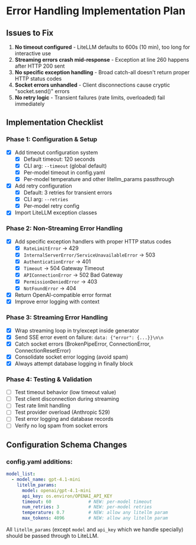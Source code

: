# Error Handling Implementation Plan

## Issues to Fix

1. **No timeout configured** - LiteLLM defaults to 600s (10 min), too long for interactive use
2. **Streaming errors crash mid-response** - Exception at line 260 happens after HTTP 200 sent
3. **No specific exception handling** - Broad catch-all doesn't return proper HTTP status codes
4. **Socket errors unhandled** - Client disconnections cause cryptic "socket.send()" errors
5. **No retry logic** - Transient failures (rate limits, overloaded) fail immediately

## Implementation Checklist

### Phase 1: Configuration & Setup

- [x] Add timeout configuration system
  - [x] Default timeout: 120 seconds
  - [x] CLI arg: `--timeout` (global default)
  - [x] Per-model timeout in config.yaml
  - [x] Per-model temperature and other litellm_params passthrough
- [x] Add retry configuration
  - [x] Default: 3 retries for transient errors
  - [x] CLI arg: `--retries`
  - [x] Per-model retry config
- [x] Import LiteLLM exception classes

### Phase 2: Non-Streaming Error Handling

- [x] Add specific exception handlers with proper HTTP status codes
  - [x] `RateLimitError` → 429
  - [x] `InternalServerError/ServiceUnavailableError` → 503
  - [x] `AuthenticationError` → 401
  - [x] `Timeout` → 504 Gateway Timeout
  - [x] `APIConnectionError` → 502 Bad Gateway
  - [x] `PermissionDeniedError` → 403
  - [x] `NotFoundError` → 404
- [x] Return OpenAI-compatible error format
- [x] Improve error logging with context

### Phase 3: Streaming Error Handling

- [x] Wrap streaming loop in try/except inside generator
- [x] Send SSE error event on failure: `data: {"error": {...}}\n\n`
- [x] Catch socket errors (BrokenPipeError, ConnectionError, ConnectionResetError)
- [x] Consolidate socket error logging (avoid spam)
- [x] Always attempt database logging in finally block

### Phase 4: Testing & Validation

- [ ] Test timeout behavior (low timeout value)
- [ ] Test client disconnection during streaming
- [ ] Test rate limit handling
- [ ] Test provider overload (Anthropic 529)
- [ ] Test error logging and database records
- [ ] Verify no log spam from socket errors

## Configuration Schema Changes

### config.yaml additions:

```yaml
model_list:
  - model_name: gpt-4.1-mini
    litellm_params:
      model: openai/gpt-4.1-mini
      api_key: os.environ/OPENAI_API_KEY
      timeout: 60              # NEW: per-model timeout
      num_retries: 3           # NEW: per-model retries
      temperature: 0.7         # NEW: allow any litellm param
      max_tokens: 4096         # NEW: allow any litellm param
```

All `litellm_params` (except `model` and `api_key` which we handle specially) should be passed through to LiteLLM.
